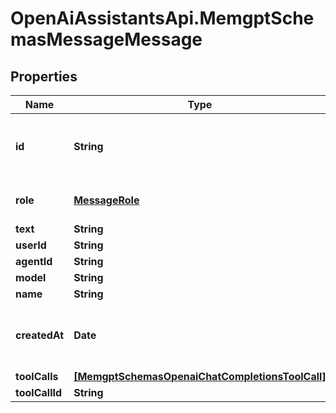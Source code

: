 # OpenAiAssistantsApi.MemgptSchemasMessageMessage

## Properties

Name | Type | Description | Notes
------------ | ------------- | ------------- | -------------
**id** | **String** | The human-friendly ID of the Message | [optional] 
**role** | [**MessageRole**](MessageRole.md) | The role of the participant. | 
**text** | **String** |  | [optional] 
**userId** | **String** |  | [optional] 
**agentId** | **String** |  | [optional] 
**model** | **String** |  | [optional] 
**name** | **String** |  | [optional] 
**createdAt** | **Date** | The time the message was created. | [optional] 
**toolCalls** | [**[MemgptSchemasOpenaiChatCompletionsToolCall]**](MemgptSchemasOpenaiChatCompletionsToolCall.md) |  | [optional] 
**toolCallId** | **String** |  | [optional] 


